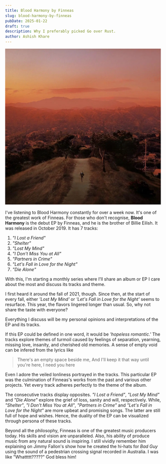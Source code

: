 ```yaml
---
title: Blood Harmony by Finneas
slug: blood-harmony-by-finneas
pubDate: 2025-01-22
draft: true
description: Why I preferably picked Go over Rust.
author: Ashish Khare
---
```


![banner](./assets/blood-harmony-by-finneas/banner.webp)

I've listening to Blood Harmony constantly for over a week now. It's one of the greatest work of Finneas. For those who don't recognise, **Blood Harmony** is the debut EP by Finneas, and he is the brother of Billie Eilish. It was released in October 2019. It has 7 tracks:

1. _"I Lost a Friend"_
2. _"Shelter"_
3. _"Lost My Mind"_
4. _"I Don't Miss You at All"_
5. _"Partners in Crime"_
6. _"Let's Fall in Love for the Night"_
7. _"Die Alone"_

With this, I'm starting a monthly series where I'll share an album or EP I care about the most and discuss its tracks and theme.

I first heard it around the fall of 2021, though. Since then, at the start of every fall, either _'Lost My Mind'_ or _'Let's Fall in Love for the Night'_ seems to resurface. This year, the flavors lingered longer than usual. So, why not share the taste with everyone?

Everything I discuss will be my personal opinions and interpretations of the EP and its tracks.

If this EP could be defined in one word, it would be _'hopeless romantic.'_ The tracks explore themes of turmoil caused by feelings of separation, yearning, missing love, insanity, and cherished old memories. A sense of empty void can be infered from the lyrics like

> There's an empty space beside me, And I'll keep it that way until you're here, I need you here

Even I adore the veiled lonliness portrayed in the tracks. This particular EP was the culmination of Finneas's works from the past and various other projects. Yet every track adheres perfectly to the theme of the album.

The consecutive tracks display opposites. _"I Lost a Friend"_, _"Lost My Mind"_ and _"Die Alone"_ explore the grief of loss, sanity and will, respectively. While, _"Shelter"_, _"I Don't Miss You at All"_, _"Partners in Crime"_ and _"Let's Fall in Love for the Night"_ are more upbeat and promising songs. The latter are still full of hope and wishes. Hence, the duality of the EP can be visualized through persona of these tracks.

Beyond all the philosophy, Finneas is one of the greatest music producers today. His skills and vision are unparalleled. Also, his ability of produce music from any natural sound is inspiring. I still vividly remember him explaining on Jimmy Fallon's show how he created the hi-hats for _Bad Guy_ using the sound of a pedestrian crossing signal recorded in Australia. I was like "Whattttt?????" God bless him!
